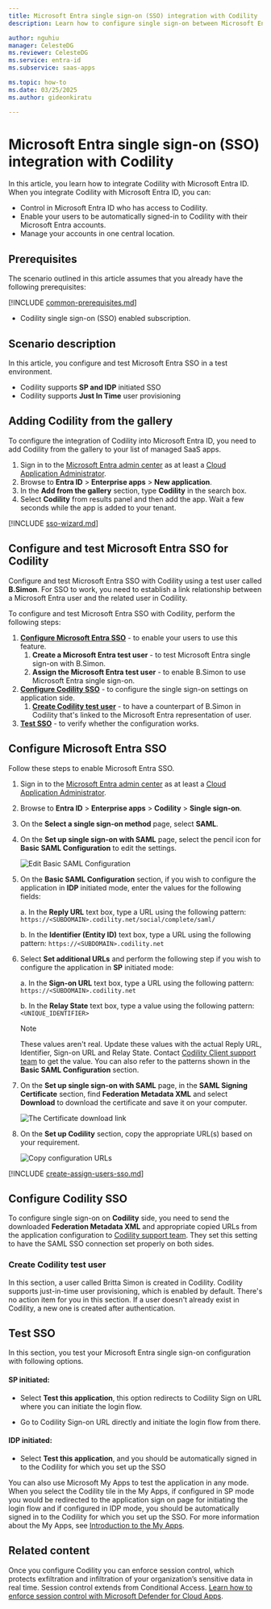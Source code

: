 ```yaml
---
title: Microsoft Entra single sign-on (SSO) integration with Codility
description: Learn how to configure single sign-on between Microsoft Entra ID and Codility.

author: nguhiu
manager: CelesteDG
ms.reviewer: CelesteDG
ms.service: entra-id
ms.subservice: saas-apps

ms.topic: how-to
ms.date: 03/25/2025
ms.author: gideonkiratu

---
```


# Microsoft Entra single sign-on (SSO) integration with Codility

In this article,  you learn how to integrate Codility with Microsoft Entra ID. When you integrate Codility with Microsoft Entra ID, you can:

* Control in Microsoft Entra ID who has access to Codility.
* Enable your users to be automatically signed-in to Codility with their Microsoft Entra accounts.
* Manage your accounts in one central location.

## Prerequisites

The scenario outlined in this article assumes that you already have the following prerequisites:

[!INCLUDE [common-prerequisites.md](~/identity/saas-apps/includes/common-prerequisites.md)]
* Codility single sign-on (SSO) enabled subscription.

## Scenario description

In this article,  you configure and test Microsoft Entra SSO in a test environment.

* Codility supports **SP and IDP** initiated SSO
* Codility supports **Just In Time** user provisioning

## Adding Codility from the gallery

To configure the integration of Codility into Microsoft Entra ID, you need to add Codility from the gallery to your list of managed SaaS apps.

1. Sign in to the [Microsoft Entra admin center](https://entra.microsoft.com) as at least a [Cloud Application Administrator](~/identity/role-based-access-control/permissions-reference.md#cloud-application-administrator).
1. Browse to **Entra ID** > **Enterprise apps** > **New application**.
1. In the **Add from the gallery** section, type **Codility** in the search box.
1. Select **Codility** from results panel and then add the app. Wait a few seconds while the app is added to your tenant.

 [!INCLUDE [sso-wizard.md](~/identity/saas-apps/includes/sso-wizard.md)]


<a name='configure-and-test-azure-ad-sso-for-codility'></a>

## Configure and test Microsoft Entra SSO for Codility

Configure and test Microsoft Entra SSO with Codility using a test user called **B.Simon**. For SSO to work, you need to establish a link relationship between a Microsoft Entra user and the related user in Codility.

To configure and test Microsoft Entra SSO with Codility, perform the following steps:

1. **[Configure Microsoft Entra SSO](#configure-azure-ad-sso)** - to enable your users to use this feature.
    1. **Create a Microsoft Entra test user** - to test Microsoft Entra single sign-on with B.Simon.
    1. **Assign the Microsoft Entra test user** - to enable B.Simon to use Microsoft Entra single sign-on.
1. **[Configure Codility SSO](#configure-codility-sso)** - to configure the single sign-on settings on application side.
    1. **[Create Codility test user](#create-codility-test-user)** - to have a counterpart of B.Simon in Codility that's linked to the Microsoft Entra representation of user.
1. **[Test SSO](#test-sso)** - to verify whether the configuration works.

<a name='configure-azure-ad-sso'></a>

## Configure Microsoft Entra SSO

Follow these steps to enable Microsoft Entra SSO.

1. Sign in to the [Microsoft Entra admin center](https://entra.microsoft.com) as at least a [Cloud Application Administrator](~/identity/role-based-access-control/permissions-reference.md#cloud-application-administrator).
1. Browse to **Entra ID** > **Enterprise apps** > **Codility** > **Single sign-on**.
1. On the **Select a single sign-on method** page, select **SAML**.
1. On the **Set up single sign-on with SAML** page, select the pencil icon for **Basic SAML Configuration** to edit the settings.

   ![Edit Basic SAML Configuration](common/edit-urls.png)

1. On the **Basic SAML Configuration** section, if you wish to configure the application in **IDP** initiated mode, enter the values for the following fields:

    a. In the **Reply URL** text box, type a URL using the following pattern: `https://<SUBDOMAIN>.codility.net/social/complete/saml/`

    b. In the **Identifier (Entity ID)** text box, type a URL using the following pattern: `https://<SUBDOMAIN>.codility.net`


1. Select **Set additional URLs** and perform the following step if you wish to configure the application in **SP** initiated mode:

    a. In the **Sign-on URL** text box, type a URL using the following pattern:
    `https://<SUBDOMAIN>.codility.net`

    b. In the **Relay State** text box, type a value using the following pattern: `<UNIQUE_IDENTIFIER>`

	> [!NOTE]
	> These values aren't real. Update these values with the actual Reply URL, Identifier, Sign-on URL and Relay State. Contact [Codility Client support team](mailto:support@codility.com) to get the value. You can also refer to the patterns shown in the **Basic SAML Configuration** section.

1. On the **Set up single sign-on with SAML** page, in the **SAML Signing Certificate** section,  find **Federation Metadata XML** and select **Download** to download the certificate and save it on your computer.

	![The Certificate download link](common/metadataxml.png)

1. On the **Set up Codility** section, copy the appropriate URL(s) based on your requirement.

	![Copy configuration URLs](common/copy-configuration-urls.png)

<a name='create-an-azure-ad-test-user'></a>

[!INCLUDE [create-assign-users-sso.md](~/identity/saas-apps/includes/create-assign-users-sso.md)]

## Configure Codility SSO

To configure single sign-on on **Codility** side, you need to send the downloaded **Federation Metadata XML** and appropriate copied URLs from the application configuration to [Codility support team](mailto:support@codility.com). They set this setting to have the SAML SSO connection set properly on both sides.

### Create Codility test user

In this section, a user called Britta Simon is created in Codility. Codility supports just-in-time user provisioning, which is enabled by default. There's no action item for you in this section. If a user doesn't already exist in Codility, a new one is created after authentication.

## Test SSO 

In this section, you test your Microsoft Entra single sign-on configuration with following options. 

#### SP initiated:

* Select **Test this application**, this option redirects to Codility Sign on URL where you can initiate the login flow.  

* Go to Codility Sign-on URL directly and initiate the login flow from there.

#### IDP initiated:

* Select **Test this application**, and you should be automatically signed in to the Codility for which you set up the SSO 

You can also use Microsoft My Apps to test the application in any mode. When you select the Codility tile in the My Apps, if configured in SP mode you would be redirected to the application sign on page for initiating the login flow and if configured in IDP mode, you should be automatically signed in to the Codility for which you set up the SSO. For more information about the My Apps, see [Introduction to the My Apps](https://support.microsoft.com/account-billing/sign-in-and-start-apps-from-the-my-apps-portal-2f3b1bae-0e5a-4a86-a33e-876fbd2a4510).

## Related content

Once you configure Codility you can enforce session control, which protects exfiltration and infiltration of your organization’s sensitive data in real time. Session control extends from Conditional Access. [Learn how to enforce session control with Microsoft Defender for Cloud Apps](/cloud-app-security/proxy-deployment-any-app).
